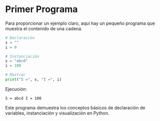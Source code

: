 # Primer Programa

Para proporcionar un ejemplo claro, aquí hay un pequeño programa que muestra el contenido de una cadena.

```python
# Declaración
s = ""
i = 0

# Instanciación
s = "abcd"
i = 100

# Mostrar
print("S =", s, "I =", i)
```

Ejecución:

```
S = abcd I = 100
```

Este programa demuestra los conceptos básicos de declaración de variables, instanciación y visualización en Python.